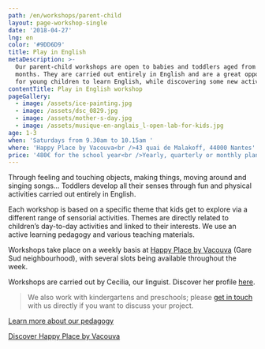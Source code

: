 ```yaml
---
path: /en/workshops/parent-child
layout: page-workshop-single
date: '2018-04-27'
lng: en
color: '#9DD6D9'
title: Play in English
metaDescription: >-
  Our parent-child workshops are open to babies and toddlers aged from 24 to 36
  months. They are carried out entirely in English and are a great opportunity
  for young children to learn English, while discovering some new activities. 
contentTitle: Play in English workshop
pageGallery:
  - image: /assets/ice-painting.jpg
  - image: /assets/dsc_0829.jpg
  - image: /assets/mother-s-day.jpg
  - image: /assets/musique-en-anglais_l-open-lab-for-kids.jpg
age: 1-3
when: 'Saturdays from 9.30am to 10.15am '
where: 'Happy Place by Vacouva<br />43 quai de Malakoff, 44000 Nantes'
price: '480€ for the school year<br />Yearly, quarterly or monthly plans available'
---
```

Through feeling and touching objects, making things, moving around and singing songs… Toddlers develop all their senses through fun and physical activities carried out entirely in English.

Each workshop is based on a specific theme that kids get to explore via a different range of sensorial activities. Themes are directly related to children’s day-to-day activities and linked to their interests. We use an active learning pedagogy and various teaching materials.

Workshops take place on a weekly basis at [Happy Place by Vacouva](https://www.google.fr/maps/place/Vacouva/@47.2146419,-1.5433538,17z/data=!3m1!4b1!4m5!3m4!1s0x4805eeb8399276c5:0xe54ac076a5ce2080!8m2!3d47.2146419!4d-1.5411651) (Gare Sud neighbourhood), with several slots being available throughout the week.

Workshops are carried out by Cecilia, our linguist. Discover her profile [here](/en/team). 

> We also work with kindergartens and preschools; please [get in touch](/en/contact-us) with us directly if you want to discuss your project.

[Learn more about our pedagogy](/en/pedagogy)

[Discover Happy Place by Vacouva](/en/workshops#vacouva)
